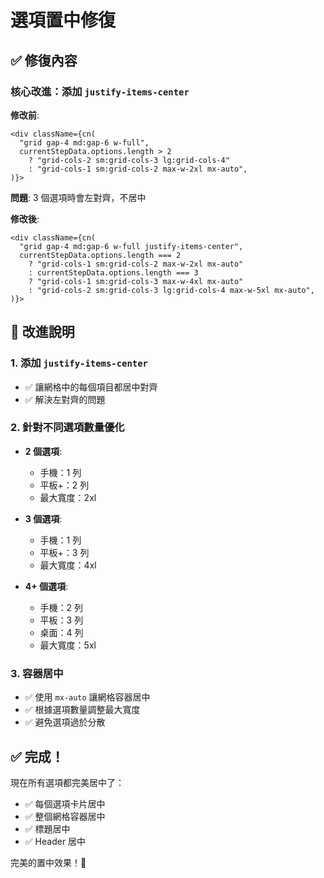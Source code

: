 # 選項置中修復

## ✅ 修復內容

### 核心改進：添加 `justify-items-center`

**修改前**:
```tsx
<div className={cn(
  "grid gap-4 md:gap-6 w-full",
  currentStepData.options.length > 2
    ? "grid-cols-2 sm:grid-cols-3 lg:grid-cols-4"
    : "grid-cols-1 sm:grid-cols-2 max-w-2xl mx-auto",
)}>
```

**問題**: 3 個選項時會左對齊，不居中

**修改後**:
```tsx
<div className={cn(
  "grid gap-4 md:gap-6 w-full justify-items-center",
  currentStepData.options.length === 2
    ? "grid-cols-1 sm:grid-cols-2 max-w-2xl mx-auto"
    : currentStepData.options.length === 3
    ? "grid-cols-1 sm:grid-cols-3 max-w-4xl mx-auto"
    : "grid-cols-2 sm:grid-cols-3 lg:grid-cols-4 max-w-5xl mx-auto",
)}>
```

## 🎯 改進說明

### 1. 添加 `justify-items-center`
- ✅ 讓網格中的每個項目都居中對齊
- ✅ 解決左對齊的問題

### 2. 針對不同選項數量優化
- **2 個選項**: 
  - 手機：1 列
  - 平板+：2 列
  - 最大寬度：2xl
  
- **3 個選項**:
  - 手機：1 列
  - 平板+：3 列
  - 最大寬度：4xl
  
- **4+ 個選項**:
  - 手機：2 列
  - 平板：3 列
  - 桌面：4 列
  - 最大寬度：5xl

### 3. 容器居中
- ✅ 使用 `mx-auto` 讓網格容器居中
- ✅ 根據選項數量調整最大寬度
- ✅ 避免選項過於分散

## ✅ 完成！

現在所有選項都完美居中了：
- ✅ 每個選項卡片居中
- ✅ 整個網格容器居中
- ✅ 標題居中
- ✅ Header 居中

完美的置中效果！🎉
